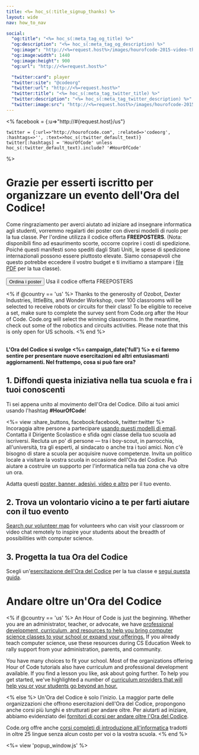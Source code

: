 ```yaml
---
title: <%= hoc_s(:title_signup_thanks) %>
layout: wide
nav: how_to_nav

social:
  "og:title": "<%= hoc_s(:meta_tag_og_title) %>"
  "og:description": "<%= hoc_s(:meta_tag_og_description) %>"
  "og:image": "http://<%=request.host%>/images/hourofcode-2015-video-thumbnail.png"
  "og:image:width": 1440
  "og:image:height": 900
  "og:url": "http://<%=request.host%>"

  "twitter:card": player
  "twitter:site": "@codeorg"
  "twitter:url": "http://<%=request.host%>"
  "twitter:title": "<%= hoc_s(:meta_tag_twitter_title) %>"
  "twitter:description": "<%= hoc_s(:meta_tag_twitter_description) %>"
  "twitter:image:src": "http://<%=request.host%>/images/hourofcode-2015-video-thumbnail.png"
---
```

<%
    facebook = {:u=>"http://#{request.host}/us"}

    twitter = {:url=>"http://hourofcode.com", :related=>'codeorg', :hashtags=>'', :text=>hoc_s(:twitter_default_text)}
    twitter[:hashtags] = 'HourOfCode' unless hoc_s(:twitter_default_text).include? '#HourOfCode'
%>

# Grazie per esserti iscritto per organizzare un evento dell'Ora del Codice!

Come ringraziamento per averci aiutato ad iniziare ad insegnare informatica agli studenti, vorremmo regalarti dei poster con diversi modelli di ruolo per la tua classe. Per l'ordine utilizza il codice offerta **FREEPOSTERS**. (Nota: disponibili fino ad esaurimento scorte, occorre coprire i costi di spedizione. Poiché questi manifesti sono spediti dagli Stati Uniti, le spese di spedizione internazionali possono essere piuttosto elevate. Siamo consapevoli che questo potrebbe eccedere il vostro budget e ti invitiamo a stampare i [ file PDF](https://code.org/inspire) per la tua classe).   
<br />[<button>Ordina i poster</button>](https://store.code.org/products/code-org-posters-set-of-12) Usa il codice offerta FREEPOSTERS

<% if @country == 'us' %> Thanks to the generosity of Ozobot, Dexter Industries, littleBits, and Wonder Workshop, over 100 classrooms will be selected to receive robots or circuits for their class! To be eligible to receive a set, make sure to complete the survey sent from Code.org after the Hour of Code. Code.org will select the winning classrooms. In the meantime, check out some of the robotics and circuits activities. Please note that this is only open for US schools. <% end %>

<br /> **L'Ora del Codice si svolge <%= campaign_date('full') %> e ci faremo sentire per presentare nuove esercitazioni ed altri entusiasmanti aggiornamenti. Nel frattempo, cosa si può fare ora?**

## 1. Diffondi questa iniziativa nella tua scuola e fra i tuoi conoscenti

Ti sei appena unito al movimento dell'Ora del Codice. Dillo ai tuoi amici usando l'hashtag **#HourOfCode**!

<%= view :share_buttons, facebook:facebook, twitter:twitter %> <br /> Incoraggia altre persone a partecipare [usando questi modelli di email](<%= resolve_url('/promote/resources#sample-emails') %>). Contatta il Dirigente Scolastico e sfida ogni classe della tuo scuola ad iscriversi. Recluta un po' di persone — tra i boy-scout, in parrocchia, all'università, tra gli esperti, al sindacato o anche tra i tuoi amici. Non c'è bisogno di stare a scuola per acquisire nuove competenze. Invita un politico locale a visitare la vostra scuola in occasione dell'Ora del Codice. Può aiutare a costruire un supporto per l'informatica nella tua zona che va oltre un ora.

Adatta questi [poster, banner, adesivi, video e altro](<%= resolve_url('/promote/resources') %>) per il tuo evento.

## 2. Trova un volontario vicino a te per farti aiutare con il tuo evento

[Search our volunteer map](<%= codeorg_url('/volunteer/local') %>) for volunteers who can visit your classroom or video chat remotely to inspire your students about the breadth of possibilities with computer science.

## 3. Progetta la tua Ora del Codice

Scegli un'[esercitazione dell'Ora del Codice](https://hourofcode.com/learn) per la tua classe e [segui questa guida](<%= resolve_url('/how-to') %>).

# Andare oltre un'Ora del Codice

<% if @country == 'us' %> An Hour of Code is just the beginning. Whether you are an administrator, teacher, or advocate, we have [professional development, curriculum, and resources to help you bring computer science classes to your school or expand your offerings.](https://code.org/yourschool) If you already teach computer science, use these resources during CS Education Week to rally support from your administration, parents, and community.

You have many choices to fit your school. Most of the organizations offering Hour of Code tutorials also have curriculum and professional development available. If you find a lesson you like, ask about going further. To help you get started, we've highlighted a number of [curriculum providers that will help you or your students go beyond an hour.](https://hourofcode.com/beyond)

<% else %> Un'Ora del Codice è solo l'inizio. La maggior parte delle organizzazioni che offrono esercitazioni dell'Ora del Codice, propongono anche corsi più lunghi e strutturati per andare oltre. Per aiutarti ad iniziare, abbiamo evidenziato dei [fornitori di corsi per andare oltre l'Ora del Codice](https://hourofcode.com/beyond).

Code.org offre anche [corsi completi di introduzione all'informatica](https://code.org/educate/curriculum/cs-fundamentals-international) tradotti in oltre 25 lingue senza alcun costo per voi o la vostra scuola. <% end %>

<%= view 'popup_window.js' %>
